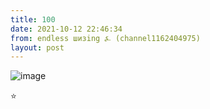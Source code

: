 ```yaml
---
title: 100
date: 2021-10-12 22:46:34
from: endless шизing ⍼ (channel1162404975)
layout: post
---
```


![image](photos/photo_3@12-10-2021_22-46-34.jpg)

⭐️

